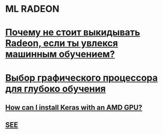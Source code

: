 # ML RADEON

# [Почему не стоит выкидывать Radeon, если ты увлекся машинным обучением?](https://habr.com/ru/articles/420989/)





# [Выбор графического процессора для глубоко обучения](https://vc.ru/newtechaudit/230596-vybor-graficheskogo-processora-dlya-gluboko-obucheniya)





## [**How can I install Keras with an AMD GPU?**](https://www.quora.com/How-can-I-install-Keras-with-an-AMD-GPU)





## [SEE](https://stackoverflow.com/questions/37892784/using-keras-tensorflow-with-amd-gpu)



